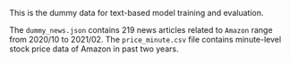 This is the dummy data for text-based model training and evaluation.



The `dummy_news.json` contains 219 news articles related to `Amazon` range from 2020/10 to 2021/02. The `price_minute.csv` file contains minute-level stock price data of Amazon in past two years.  